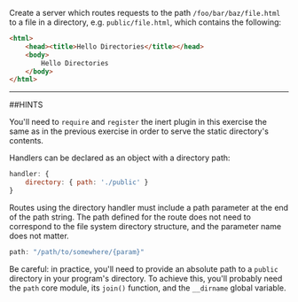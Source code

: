 Create a server which routes requests to the path `/foo/bar/baz/file.html` to a
file in a directory, e.g. `public/file.html`, which contains the following:

```html
<html>
    <head><title>Hello Directories</title></head>
    <body>
        Hello Directories
    </body>
</html>
```

-----------------------------------------------------------------
##HINTS

You'll need to `require` and `register` the inert plugin in this exercise the
same as in the previous exercise in order to serve the static directory's
contents.

Handlers can be declared as an object with a directory path:

```js
handler: {
    directory: { path: './public' }
}
```

Routes using the directory handler must include a path parameter at the end of
the path string. The path defined for the route does not need to correspond to
the file system directory structure, and the parameter name does not matter.

```js
path: "/path/to/somewhere/{param}"
```

Be careful: in practice, you'll need to provide an absolute path to a
`public` directory in your program's directory.  To achieve this, you'll
probably need the `path` core module, its `join()` function, and the
`__dirname` global variable.
